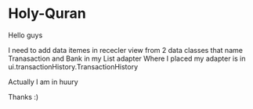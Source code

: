 # Holy-Quran

Hello guys

I need to add data itemes in rececler view from 2 data classes that name Tranasaction and Bank in my List adapter Where I placed my adapter is in ui.transactionHistory.TransactionHistory

Actually I am in huury 

Thanks :)
